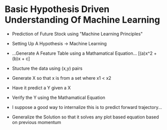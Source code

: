 # Basic Hypothesis Driven Understanding Of Machine Learning
* Prediction of Future Stock using "Machine Learning Principles"
* Setting Up A Hypothesis -> Machine Learning
* ...Generate A Feature Table using a Mathamatical Equation... [(a)x^2 + (b)x + c]
* Stucture the data using (x,y) pairs
* Generate X so that x is from a set where x1 < x2
* Have it predict a Y given a X
* Verify the Y using the Mathamatical Equation
* I suppose a good way to internalize this is to predict forward trajectory...

* Generalize the Solution so that it solves any plot based equation based on previous momentum